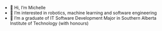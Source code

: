 - 👋 Hi, I’m Michelle
- 👀 I’m interested in robotics, machine learning and software engineering
- 🌱 I’m a graduate of IT Software Development Major in Southern Alberta Institute of Technology (with honours)

<!-- - 📫 How to reach me ... -->

<!---
michellealzola/michellealzola is a ✨ special ✨ repository because its `README.md` (this file) appears on your GitHub profile.
You can click the Preview link to take a look at your changes.
--->
